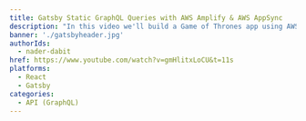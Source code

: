 ```yaml
---
title: Gatsby Static GraphQL Queries with AWS Amplify & AWS AppSync
description: "In this video we'll build a Game of Thrones app using AWS AppSync & the Gatsby Source GraphQL plugin. We'll learn how to create the GraphQL api, install & configure Gatsby Source GraphQL, & deploy the app with the static GraphQL data available to render in the app."
banner: './gatsbyheader.jpg'
authorIds:
  - nader-dabit
href: https://www.youtube.com/watch?v=gmHlitxLoCU&t=11s
platforms:
  - React
  - Gatsby
categories:
  - API (GraphQL)
---
```

